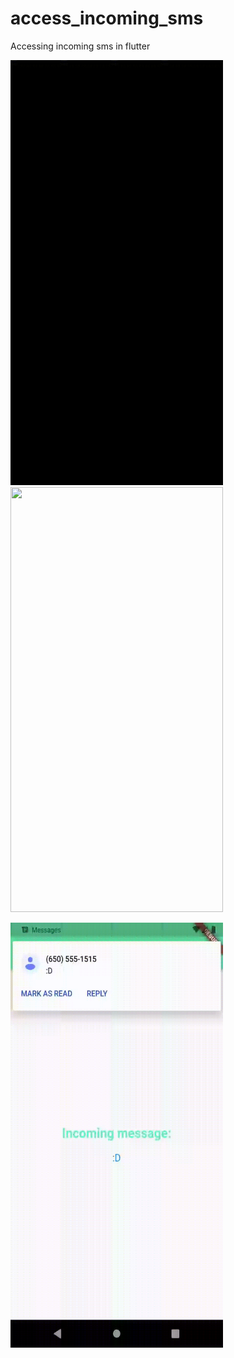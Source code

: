 # access_incoming_sms
 Accessing incoming sms in flutter

<img src='assets/sms3.gif' width="340" height="680"><img src='assets/sms1.gif' width="340" height="680">   
  
<img src='assets/sms2.gif' width="340" height="680">   
